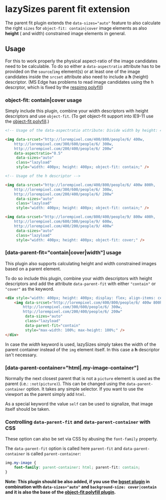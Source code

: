 # lazySizes parent fit extension

The parent fit plugin extends the ``data-sizes="auto"`` feature to also calculate the right ``sizes`` for ``object-fit: contain|cover`` image elements as also **height** ( and width) constrained image elements in general.

## Usage

For this to work properly the physical aspect-ratio of the image candidates need to be calculable. To do so either a `data-aspectratio` attribute has to be provided on the `source`/`img` element(s) or at least one of the image candidates inside the ``srcset`` attribute also need to include a **h** (height) descriptor. (MS Edge has problems to read image candidates using the h descrptor, which is fixed by the [respimg polyfill](../respimg))

### object-fit: contain|cover usage

Simply include this plugin, combine your width descriptors with height descriptors and use ``object-fit``. (To get object-fit support into IE9-11 use the [object-fit polyfill](../object-fit).)

```html
<!-- Usage of the data-aspectratio attribute: Divide width by height: 400/800 = data-aspectratio="0.5" -->

<img data-srcset="http://lorempixel.com/400/800/people/6/ 400w,
	http://lorempixel.com/300/600/people/6/ 300w,
	http://lorempixel.com/200/400/people/6/ 200w"
	data-aspectratio="0.5"
	 data-sizes="auto"
	 class="lazyload"
	 style="width: 400px; height: 400px; object-fit: contain;" />

<!-- Usage of the h descriptor -->

<img data-srcset="http://lorempixel.com/400/800/people/6/ 400w 800h,
	http://lorempixel.com/300/600/people/6/ 300w,
	http://lorempixel.com/200/400/people/6/ 200w"
	 data-sizes="auto"
	 class="lazyload"
	 style="width: 400px; height: 400px; object-fit: contain;" />

<img data-srcset="http://lorempixel.com/800/400/people/9/ 800w 400h,
	http://lorempixel.com/600/300/people/9/ 600w,
	http://lorempixel.com/400/200/people/9/ 400w"
	 data-sizes="auto"
	 class="lazyload"
	 style="width: 400px; height: 400px; object-fit: cover;" />


```



### [data-parent-fit="contain|cover|width"] usage

This plugin also supports calculating height and width constrained images based on a parent element.

To do so include this plugin, combine your width descriptors with height descriptors and add the attribute ``data-parent-fit`` with either ``"contain"`` or ``"cover"`` as the keyword.

```html
<div style="width: 400px; height: 400px; display: flex; align-items: center; justify-content: center;">
	<img data-srcset="http://lorempixel.com/400/800/people/6/ 400w 800h,
		http://lorempixel.com/300/600/people/6/ 300w,
		http://lorempixel.com/200/400/people/6/ 200w"
		 data-sizes="auto"
		 class="lazyload"
		 data-parent-fit="contain"
		 style="max-width: 100%; max-height: 100%;" />
</div>
```

In case the *width* keyword is used, lazySizes simply takes the width of the parent container instead of the ``img`` element itself. In this case a **h** descriptor isn't necessary.

### [data-parent-container="html|.my-image-container"]
Normally the next closest parent that is not a `picture` element is used as the parent (i.e.: `:not(picture)`). This can be changed using the `data-parent-container` option. It takes any simple selector. If you want to use the viewport as the parent simply add `html`.

As a special keyword the value `self` can be used to signalize, that image itself should be taken.

### Controlling `data-parent-fit` and `data-parent-container` with CSS
These option can also be set via CSS by abusing the `font-family` property.

The `data-parent-fit` option is called here `parent-fit` and `data-parent-container` is called `parent-container`:

```css
img.my-image {
	font-family: parent-container: html; parent-fit: contain;
}
```

**Note: This plugin should be also added, if you use the [bgset plugin](../bgset/) in combination with ``data-sizes="auto"`` and ``background-size: cover|contain`` and it is also the base of the [object-fit polyfill plugin](../object-fit).**
